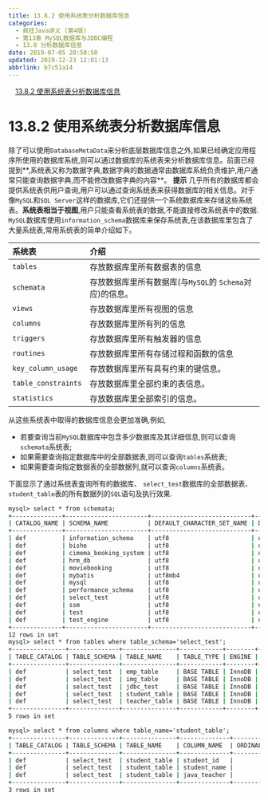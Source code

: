 ```yaml
---
title: 13.8.2 使用系统表分析数据库信息
categories: 
  - 疯狂Java讲义 (第4版)
  - 第13章 MySQL数据库与JDBC编程
  - 13.8 分析数据库信息
date: 2019-07-05 20:58:50
updated: 2019-12-23 12:01:13
abbrlink: b7c51a14
---
```

<div id='my_toc'><a href="/JavaReadingNotes/b7c51a14/#13-8-2-使用系统表分析数据库信息" class="header_1">13.8.2 使用系统表分析数据库信息</a>&nbsp;<br></div>
<style>.header_1{margin-left: 1em;}.header_2{margin-left: 2em;}.header_3{margin-left: 3em;}.header_4{margin-left: 4em;}.header_5{margin-left: 5em;}.header_6{margin-left: 6em;}</style>
<!--more-->
<script>if (navigator.platform.search('arm')==-1){document.getElementById('my_toc').style.display = 'none';}var e,p = document.getElementsByTagName('p');while (p.length>0) {e = p[0];e.parentElement.removeChild(e);}</script>

<!--end-->
# 13.8.2 使用系统表分析数据库信息 #
除了可以使用`DatabaseMetaData`来分析底层数据库信息之外,如果已经确定应用程序所使用的数据库系统,则可以通过数据库的系统表来分析数据库信息。前面已经提到**,系统表又称为数据字典,数据字典的数据通常由数据库系统负责维护,用户通常只能查询数据字典,而不能修改数据字典的内容**。
**提示**
几乎所有的数据库都会提供系统表供用户查询,用户可以通过查询系统表来获得数据库的相关信息。对于像`MySQL`和`SQL Server`这样的数据库,它们还提供一个系统数据库来存储这些系统表。**系统表相当于视图**,用户只能查看系统表的数据,不能直接修改系统表中的数据.
`MySQL`数据库使用`information_schema`数据库来保存系统表,在该数据库里包含了大量系统表,常用系统表的简单介绍如下。

|系统表|介绍|
|:---|:---|
|`tables`|存放数据库里所有数据表的信息|
|`schemata`|存放数据库里所有数据库(与`MySQL`的 `Schema`对应)的信息。|
|`views`|存放数据库里所有视图的信息|
|`columns`|存放数据库里所有列的信息|
|`triggers`|存放数据库里所有触发器的信息|
|`routines`|存放数据库里所有存储过程和函数的信息|
|`key_column_usage`|存放数据库里所有具有约束的键信息。|
|`table_constraints`|存放数据库里全部约束的表信息。|
|`statistics`|存放数据库里全部索引的信息。|

从这些系统表中取得的数据库信息会更加准确,例如,
- 若要查询当前`MySQL`数据库中包含多少数据库及其详细信息,则可以查询`schemata`系统表;
- 如果需要查询指定数据库中的全部数据表,则可以查询`tables`系统表;
- 如果需要查询指定数据表的全部数据列,就可以查询`columns`系统表。

下面显示了通过系统表査询所有的数据库、 `select_test`数据库的全部数据表、 `student_table`表的所有数据列的`SQL`语句及执行效果.
```cmd
mysql> select * from schemata;
+--------------+-----------------------+----------------------------+------------------------+----------+
| CATALOG_NAME | SCHEMA_NAME           | DEFAULT_CHARACTER_SET_NAME | DEFAULT_COLLATION_NAME | SQL_PATH |
+--------------+-----------------------+----------------------------+------------------------+----------+
| def          | information_schema    | utf8                       | utf8_general_ci        | NULL     |
| def          | bishe                 | utf8                       | utf8_general_ci        | NULL     |
| def          | cimema_booking_system | utf8                       | utf8_general_ci        | NULL     |
| def          | hrm_db                | utf8                       | utf8_general_ci        | NULL     |
| def          | moviebooking          | utf8                       | utf8_general_ci        | NULL     |
| def          | mybatis               | utf8mb4                    | utf8mb4_general_ci     | NULL     |
| def          | mysql                 | utf8                       | utf8_general_ci        | NULL     |
| def          | performance_schema    | utf8                       | utf8_general_ci        | NULL     |
| def          | select_test           | utf8                       | utf8_general_ci        | NULL     |
| def          | ssm                   | utf8                       | utf8_general_ci        | NULL     |
| def          | test                  | utf8                       | utf8_general_ci        | NULL     |
| def          | test_engine           | utf8                       | utf8_general_ci        | NULL     |
+--------------+-----------------------+----------------------------+------------------------+----------+
12 rows in set
mysql> select * from tables where table_schema='select_test';
+---------------+--------------+---------------+------------+--------+---------+------------+------------+----------------+-------------+-----------------+--------------+-----------+----------------+---------------------+-------------+------------+-----------------+----------+----------------+---------------+
| TABLE_CATALOG | TABLE_SCHEMA | TABLE_NAME    | TABLE_TYPE | ENGINE | VERSION | ROW_FORMAT | TABLE_ROWS | AVG_ROW_LENGTH | DATA_LENGTH | MAX_DATA_LENGTH | INDEX_LENGTH | DATA_FREE | AUTO_INCREMENT | CREATE_TIME         | UPDATE_TIME | CHECK_TIME | TABLE_COLLATION | CHECKSUM | CREATE_OPTIONS | TABLE_COMMENT |
+---------------+--------------+---------------+------------+--------+---------+------------+------------+----------------+-------------+-----------------+--------------+-----------+----------------+---------------------+-------------+------------+-----------------+----------+----------------+---------------+
| def           | select_test  | emp_table     | BASE TABLE | InnoDB |      10 | Compact    |          4 |           4096 |       16384 |               0 |        16384 |   4194304 |              5 | 2019-05-28 15:36:44 | NULL        | NULL       | utf8_general_ci | NULL     |                |               |
| def           | select_test  | img_table     | BASE TABLE | InnoDB |      10 | Compact    |          1 |          32768 |       32768 |               0 |            0 |   4194304 |              2 | 2019-07-05 13:16:38 | NULL        | NULL       | utf8_general_ci | NULL     |                |               |
| def           | select_test  | jdbc_test     | BASE TABLE | InnoDB |      10 | Compact    |          7 |           2340 |       16384 |               0 |            0 |   4194304 |              8 | 2019-07-04 14:03:45 | NULL        | NULL       | utf8_general_ci | NULL     |                |               |
| def           | select_test  | student_table | BASE TABLE | InnoDB |      10 | Compact    |          7 |           2340 |       16384 |               0 |        16384 |   4194304 |           2208 | 2019-05-25 15:17:39 | NULL        | NULL       | utf8_general_ci | NULL     |                |               |
| def           | select_test  | teacher_table | BASE TABLE | InnoDB |      10 | Compact    |          3 |           5461 |       16384 |               0 |            0 |   4194304 |              4 | 2019-05-25 15:17:38 | NULL        | NULL       | utf8_general_ci | NULL     |                |               |
+---------------+--------------+---------------+------------+--------+---------+------------+------------+----------------+-------------+-----------------+--------------+-----------+----------------+---------------------+-------------+------------+-----------------+----------+----------------+---------------+
5 rows in set

mysql> select * from columns where table_name='student_table';
+---------------+--------------+---------------+--------------+------------------+----------------+-------------+-----------+--------------------------+------------------------+-------------------+---------------+--------------------+-----------------+--------------+------------+----------------+---------------------------------+----------------+
| TABLE_CATALOG | TABLE_SCHEMA | TABLE_NAME    | COLUMN_NAME  | ORDINAL_POSITION | COLUMN_DEFAULT | IS_NULLABLE | DATA_TYPE | CHARACTER_MAXIMUM_LENGTH | CHARACTER_OCTET_LENGTH | NUMERIC_PRECISION | NUMERIC_SCALE | CHARACTER_SET_NAME | COLLATION_NAME  | COLUMN_TYPE  | COLUMN_KEY | EXTRA          | PRIVILEGES                      | COLUMN_COMMENT |
+---------------+--------------+---------------+--------------+------------------+----------------+-------------+-----------+--------------------------+------------------------+-------------------+---------------+--------------------+-----------------+--------------+------------+----------------+---------------------------------+----------------+
| def           | select_test  | student_table | student_id   |                1 | NULL           | NO          | int       | NULL                     | NULL                   |                10 |             0 | NULL               | NULL            | int(11)      | PRI        | auto_increment | select,insert,update,references |                |
| def           | select_test  | student_table | student_name |                2 | NULL           | YES         | varchar   |                      255 |                    765 | NULL              | NULL          | utf8               | utf8_general_ci | varchar(255) |            |                | select,insert,update,references |                |
| def           | select_test  | student_table | java_teacher |                3 | NULL           | YES         | int       | NULL                     | NULL                   |                10 |             0 | NULL               | NULL            | int(11)      | MUL        |                | select,insert,update,references |                |
+---------------+--------------+---------------+--------------+------------------+----------------+-------------+-----------+--------------------------+------------------------+-------------------+---------------+--------------------+-----------------+--------------+------------+----------------+---------------------------------+----------------+
3 rows in set
```
